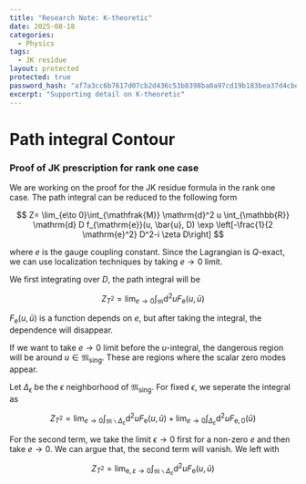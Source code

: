 ```yaml
---
title: "Research Note: K-theoretic"
date: 2025-08-18
categories:
  - Physics
tags:
  - JK residue
layout: protected
protected: true
password_hash: "af7a3cc6b7617d07cb2d436c53b8398ba0a97cd19b183bea37d4cbedb2c066d1"
excerpt: "Supporting detail on K-theoretic"
---
```


# Path integral Contour

### Proof of JK prescription for rank one case
We are working on the proof for the JK residue formula in the rank one case. 
The path integral can be reduced to the following form

$$
Z= \lim_{e\to 0}\int_{\mathfrak{M}} \mathrm{d}^2 u \int_{\mathbb{R}} \mathrm{d} D f_{\mathrm{e}}(u, \bar{u}, D) \exp \left[-\frac{1}{2 \mathrm{e}^2} D^2-i \zeta D\right]
$$

where $e$ is the gauge coupling constant. 
Since the Lagrangian is $Q$-exact, we can use localization techniques by taking $e\to 0$ limit. 

We first integrating over $D$, the path integral will be

$$
Z_{T^2}=\lim_{e\to 0}\int_{\mathfrak{M}} \mathrm{d}^2 u F_{\mathrm{e}}(u, \bar{u})
$$

$F_{\mathrm{e}}(u, \bar{u})$ is a function depends on $e$, 
but after taking the integral, the dependence will disappear.

If we want to take $e\to 0$ limit before the $u$-integral, the dangerous region
will be around $u\in \mathfrak{M}_\text{sing}$. These are regions where the scalar
zero modes appear.

Let $\Delta_\epsilon$ be the $\epsilon$ neighborhood of $\mathfrak{M}_\text{sing}$. For fixed $\epsilon$, we seperate the integral as 

$$
Z_{T^2}=\lim_{e\to 0}\int_{\mathfrak{M} \backslash \Delta_{\varepsilon}} \mathrm{d}^2 u F_{\mathrm{e}}(u, \bar{u})+
\lim_{e\to 0}\int_{\Delta_{\varepsilon}} \mathrm{d}^2 u F_{\mathrm{e}, 0}(\bar{u})
$$

For the second term, we take the limit $\epsilon\to 0$ first for a non-zero $e$ and then take $e\to 0$. We can argue that, the second term will vanish. We left with

$$
Z_{T^2}=\lim _{\mathrm{e}, \varepsilon \rightarrow 0} \int_{\mathfrak{M} \backslash \Delta_{\varepsilon}} \mathrm{d}^2 u F_{\mathrm{e}}(u, \bar{u})
$$

